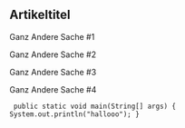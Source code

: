 ## Artikeltitel


Ganz Andere Sache #1

Ganz Andere Sache #2

Ganz Andere Sache #3

Ganz Andere Sache #4


` 
public static void main(String[] args) {
    System.out.println("hallooo");
}
`